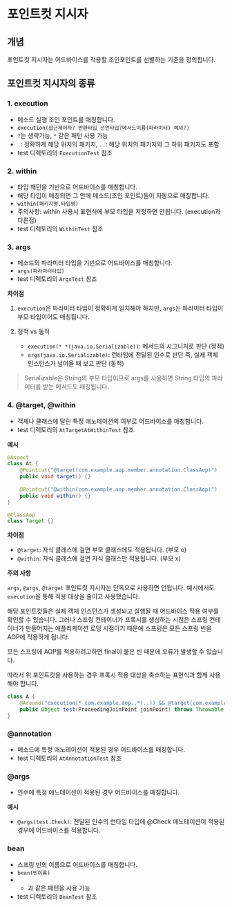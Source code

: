 # 포인트컷 지시자

## 개념

포인트컷 지시자는 어드바이스를 적용할 조인포인트를 선별하는 기준을 정의합니다.

## 포인트컷 지시자의 종류

### 1. execution

- 메소드 실행 조인 포인트를 매칭합니다.
- `execution(접근제어자? 반환타입 선언타입?메서드이름(파라미터) 예외?)`
- `?`는 생략가능, `*` 같은 패턴 사용 가능
- `.`: 정확하게 해당 위치의 패키지, `..`: 해당 위치의 패키지와 그 하위 패키지도 포함
- test 디렉토리의 `ExecutionTest` 참조

### 2. within

- 타입 패턴을 기반으로 어드바이스를 매칭합니다.
- 해당 타입이 매칭되면 그 안에 메소드(조인 포인트)들이 자동으로 매칭합니다.
- `within(패키지명.타입명)`
- 주의사항: within 사용시 표현식에 부모 타입을 지정하면 안됩니다. (execution과 다른점)
- test 디렉토리의 `WithinTest` 참조

### 3. args

- 메소드의 파라미터 타입을 기반으로 어드바이스를 매칭합니다.
- `args(파라미터타입)`
- test 디렉토리의 `ArgsTest` 참조

**차이점**

1. `execution`은 파라미터 타입이 정확하게 일치해야 하지만, `args`는 파라미터 타입이 부모 타입이어도 매칭됩니다.

2. 정적 vs 동적

   - `execution(* *(java.io.Serializable))`: 메서드의 시그니처로 판단 (정적)
   - `args(java.io.Serializable)`: 런타임에 전달된 인수로 판단 즉, 실제 객체 인스턴스가 넘어올 때 보고 판단 (동적)
   
> Serializable은 String의 부모 타입이므로 args를 사용하면 String 타입의 파라미터를 받는 메서드도 매칭됩니다.

### 4. @target, @within

- 객체나 클래스에 달린 특정 애노테이션의 여부로 어드바이스를 매칭합니다.
- test 디렉토리의 `AtTargetAtWithinTest` 참조

**예시** 

```java
@Aspect
class At {
    @Pointcut("@target(com.example.aop.member.annotation.ClassAop)")
    public void target() {}
   
    @Pointcut("@within(com.example.aop.member.annotation.ClassAop)")
    public void within() {}
}

@ClassAop
class Target {}
```

**차이점**

- `@target`: 자식 클래스에 걸면 부모 클래스에도 적용됩니다. (부모 o)
- `@within`: 자식 클래스에 걸면 자식 클래스만 적용됩니다. (부모 x)

**주의 사항**

`args`, `@args`, `@target` 포인트컷 지시자는 단독으로 사용하면 안됩니다. 예시에서도 `execution`을 통해 적용 대상을 줄이고 사용했습니다.

해당 포인트컷들은 실제 객체 인스턴스가 생성되고 실행될 때 어드바이스 적용 여부를 확인할 수 있습니다. 그러나 스프링 컨테이너가 프록시를 생성하는 시점은 스프링 컨테이너가 만들어지는 애플리케이션 로딩 시점이기 때문에 스프링은 모든 스프링 빈을 AOP에 적용하게 됩니다.

모든 스프링에 AOP를 적용하려고하면 final이 붙은 빈 때문에 오류가 발생할 수 있습니다.

따라서 위 포인트컷을 사용하는 경우 프록시 적용 대상을 축소하는 표현식과 함께 사용해야 합니다.

```java
class A {
    @Around("execution(* com.example.aop..*(..)) && @target(com.example.aop.member.annotation.ClassAop)")
    public Object test(ProceedingJoinPoint joinPoint) throws Throwable {}
}
```

### @annotation

- 메소드에 특정 애노테이션이 적용된 경우 어드바이스를 매칭합니다.
- test 디렉토리의 `AtAnnotationTest` 참조

### @args

- 인수에 특정 애노테이션이 적용된 경우 어드바이스를 매칭합니다.

**예시**

- `@args(test.Check)`: 전달된 인수의 런타임 타입에 @Check 애노테이션이 적용된 경우에 어드바이스를 적용합니다.

### bean

- 스프링 빈의 이름으로 어드바이스를 매칭합니다.
- `bean(빈이름)`
- * 과 같은 패턴을 사용 가능
- test 디렉토리의 `BeanTest` 참조
